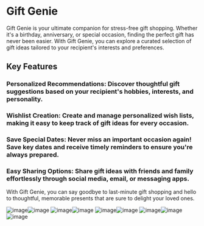 # Gift Genie

Gift Genie is your ultimate companion for stress-free gift shopping. Whether it's a birthday, anniversary, or special occasion, finding the perfect gift has never been easier. With Gift Genie, you can explore a curated selection of gift ideas tailored to your recipient's interests and preferences.

## Key Features

### Personalized Recommendations: Discover thoughtful gift suggestions based on your recipient's hobbies, interests, and personality.

### Wishlist Creation: Create and manage personalized wish lists, making it easy to keep track of gift ideas for every occasion.

### Save Special Dates: Never miss an important occasion again! Save key dates and receive timely reminders to ensure you're always prepared.

### Easy Sharing Options: Share gift ideas with friends and family effortlessly through social media, email, or messaging apps.


With Gift Genie, you can say goodbye to last-minute gift shopping and hello to thoughtful, memorable presents that are sure to delight your loved ones.

![image](https://github.com/thimeshaA/Gift-Genie/assets/101446688/00a909bd-07b3-4241-9cfe-383ccd5d74cc)![image](https://github.com/thimeshaA/Gift-Genie/assets/101446688/91853e04-eb01-4174-b5fb-fe255ffc626b)
![image](https://github.com/thimeshaA/Gift-Genie/assets/101446688/effa7e11-e250-4aa9-9936-5a38e28c3ffc)![image](https://github.com/thimeshaA/Gift-Genie/assets/101446688/0d933213-41eb-48a4-b436-f64152ae50dc)
![image](https://github.com/thimeshaA/Gift-Genie/assets/101446688/65499b81-a39a-4e0b-897e-ed31433890b7)![image](https://github.com/thimeshaA/Gift-Genie/assets/101446688/6f2e8229-9f78-4e03-b0f3-b172a6f086ae)
![image](https://github.com/thimeshaA/Gift-Genie/assets/101446688/5495201c-a88b-4701-af8c-df07b1d7feb9)![image](https://github.com/thimeshaA/Gift-Genie/assets/101446688/80e59768-a1aa-4994-9eb4-84d304fb3030)
![image](https://github.com/thimeshaA/Gift-Genie/assets/101446688/16494370-2aa5-43ca-9d9d-eb8c6d2c8bff)









